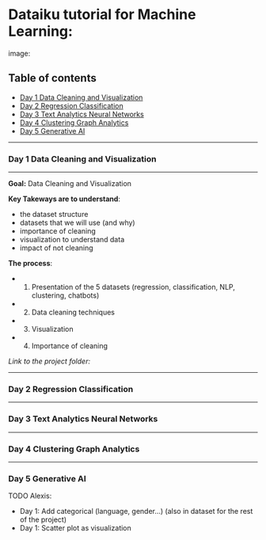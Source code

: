 # Dataiku tutorial for Machine Learning:

image: 

## Table of contents 
* [Day 1 Data Cleaning and Visualization](#day-1-data-cleaning-and-visualization)
* [Day 2 Regression Classification](#day-2-regression-classification)
* [Day 3 Text Analytics Neural Networks](#day-3-text-analytics-neural-networks)
* [Day 4 Clustering Graph Analytics](#day-4-clustering-graph-analytics)
* [Day 5 Generative AI](#day-5-generative-ai)



----------------------------
### **Day 1 Data Cleaning and Visualization**
----------------------------

**Goal:** Data Cleaning and Visualization

**Key Takeways are to understand**:
- the dataset structure 
- datasets that we will use (and why)
- importance of cleaning
- visualization to understand data
- impact of not cleaning 

**The process**:
- 1. Presentation of the 5 datasets (regression, classification, NLP, clustering, chatbots)
- 2. Data cleaning techniques
- 3. Visualization
- 4. Importance of cleaning 

*Link to the project folder:*


----------------------
### **Day 2 Regression Classification**

----------------------
### **Day 3 Text Analytics Neural Networks**

----------------------
### **Day 4 Clustering Graph Analytics**

----------------------
### **Day 5 Generative AI**


TODO Alexis: 
- Day 1: Add categorical (language, gender...) (also in dataset for the rest of the project)
- Day 1: Scatter plot as visualization 
